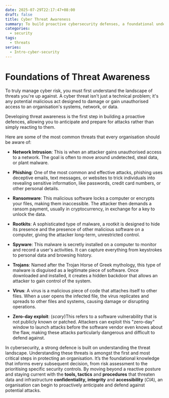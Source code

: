 ```yaml
---
date: 2025-07-29T22:17:47+08:00
draft: false
title: Cyber Threat Awareness
summary: To build proactive cybersecurity defenses, a foundational understanding of the threat landscape is required. By comprehending common cyber threats like phishing, ransomware, and viruses, an organization can inform risk assessments and prioritise security controls.
categories:
  - security
tags:
  - threats
series:
  - Intro-cyber-security
---
```

# Foundations of Threat Awareness

To truly manage cyber risk, you must first understand the landscape of threats you're up against.  A cyber threat isn't just a technical problem; it's any potential malicious act designed to damage or gain unauthorised access to an organisation's systems, network, or data.   

Developing threat awareness is the first step in building a proactive defences, allowing you to anticipate and prepare for attacks rather than simply reacting to them.

Here are some of the most common threats that every organisation should be aware of:

- **Network Intrusion**: This is when an attacker gains unauthorised access to a network. The goal is often to move around undetected, steal data, or plant malware.

- **Phishing**: One of the most common and effective attacks, phishing uses deceptive emails, text messages, or websites to trick individuals into revealing sensitive information, like passwords, credit card numbers, or other personal details.

- **Ransomware**: This malicious software locks a computer or encrypts your files, making them inaccessible.  The attacker then demands a ransom payment, usually in cryptocurrency, in exchange for a key to unlock the data.

- **Rootkits**: A sophisticated type of malware, a rootkit is designed to hide its presence and the presence of other malicious software on a computer, giving the attacker long-term, unrestricted control.

-  **Spyware**: This malware is secretly installed on a computer to monitor and record a user's activities.  It can capture everything from keystrokes to personal data and browsing history.

- **Trojans**: Named after the Trojan Horse of Greek mythology, this type of malware is disguised as a legitimate piece of software.  Once downloaded and installed, it creates a hidden backdoor that allows an attacker to gain control of the system.

- **Virus**: A virus is a malicious piece of code that attaches itself to other files.  When a user opens the infected file, the virus replicates and spreads to other files and systems, causing damage or disrupting operations.

- **Zero-day exploit**: (*scary*)This refers to a software vulnerability that is not publicly known or patched.  Attackers can exploit this "zero-day" window to launch attacks before the software vendor even knows about the flaw, making these attacks particularly dangerous and difficult to defend against.

In cybersecurity, a strong defence is built on understanding the threat landscape.  Understanding these threats is amongst the first and most critical steps in protecting an organisation.  It’s the foundational knowledge that informs every subsequent decision, from risk assessment to the prioritising specific security controls.  By moving beyond a reactive posture and staying current with the **tools, tactics** and **procedures** that threaten data and infrastructure **confidentiality, integrity** and **accessibility** (*CIA*), an organisation can begin to proactively anticipate and defend against potential attacks.